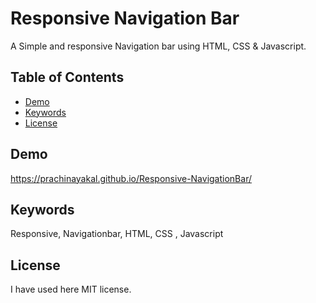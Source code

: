 # Responsive Navigation Bar

A Simple and responsive Navigation bar using HTML, CSS & Javascript.

## Table of Contents

- [Demo](#demo)
- [Keywords](#keywords)
- [License](#license)

## Demo

https://prachinayakal.github.io/Responsive-NavigationBar/

## Keywords
Responsive, Navigationbar, HTML, CSS , Javascript

## License

I have used here MIT license.
